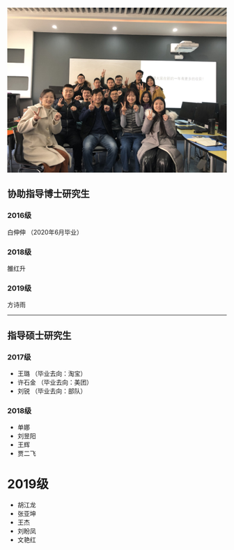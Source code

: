 
![Team](img/201912.jpg)
## 协助指导博士研究生

### 2016级

白伸伸 （2020年6月毕业）

### 2018级

雒红升

### 2019级

方诗雨

***

## 指导硕士研究生

### 2017级

- 王璐 （毕业去向：淘宝）
- 许石金 （毕业去向：美团）
- 刘锐 （毕业去向：部队）

### 2018级

- 单娜
- 刘昱阳
- 王辉
- 贾二飞

# 2019级

- 胡江龙
- 张亚坤
- 王杰
- 刘盼凤
- 文艳红

